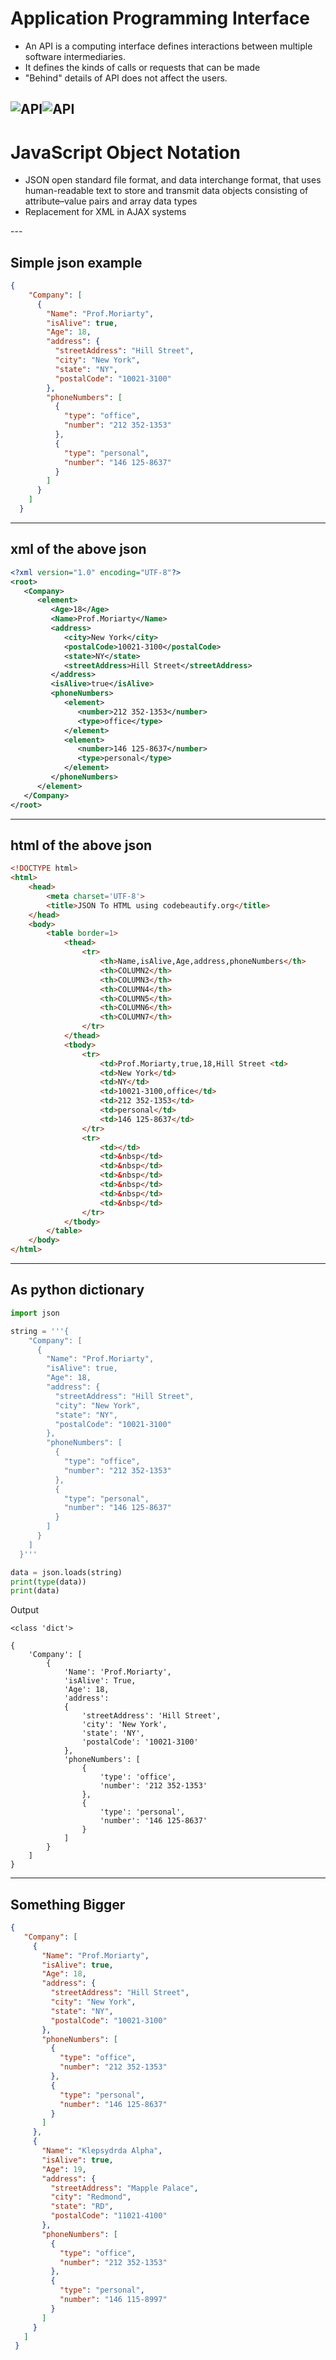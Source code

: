 # Application Programming Interface


<ul>
<li>
An API is a computing interface defines interactions between multiple software intermediaries. 
</li>

<li>
It defines the kinds of calls or requests that can be made
</li>

<li>
"Behind" details of  API does not affect the users.
</li>
</ul>

![API]()![API]()
---

# JavaScript Object Notation


<ul>
<li>
JSON open standard file format, and data interchange format, that uses human-readable text to store and transmit data objects consisting of attribute–value pairs and array data types  
</li>

<li>
Replacement for XML in AJAX systems
</li>

</ul>
---

##  Simple json example


```json
{
    "Company": [
      {
        "Name": "Prof.Moriarty",
        "isAlive": true,
        "Age": 18,
        "address": {
          "streetAddress": "Hill Street",
          "city": "New York",
          "state": "NY",
          "postalCode": "10021-3100"
        },
        "phoneNumbers": [
          {
            "type": "office",
            "number": "212 352-1353"
          },
          {
            "type": "personal",
            "number": "146 125-8637"
          }
        ]
      }
    ]
  }
```
---


## xml of the above json


```xml
<?xml version="1.0" encoding="UTF-8"?>
<root>
   <Company>
      <element>
         <Age>18</Age>
         <Name>Prof.Moriarty</Name>
         <address>
            <city>New York</city>
            <postalCode>10021-3100</postalCode>
            <state>NY</state>
            <streetAddress>Hill Street</streetAddress>
         </address>
         <isAlive>true</isAlive>
         <phoneNumbers>
            <element>
               <number>212 352-1353</number>
               <type>office</type>
            </element>
            <element>
               <number>146 125-8637</number>
               <type>personal</type>
            </element>
         </phoneNumbers>
      </element>
   </Company>
</root>
```
---

## html of the above json

```html
<!DOCTYPE html>
<html>
    <head>
		<meta charset='UTF-8'>
		<title>JSON To HTML using codebeautify.org</title>
	</head>
	<body>
		<table border=1>
			<thead>
				<tr>
					<th>Name,isAlive,Age,address,phoneNumbers</th>
					<th>COLUMN2</th>
					<th>COLUMN3</th>
					<th>COLUMN4</th>
					<th>COLUMN5</th>
					<th>COLUMN6</th>
					<th>COLUMN7</th>
				</tr>
			</thead>
			<tbody>
				<tr>
					<td>Prof.Moriarty,true,18,Hill Street <td>
					<td>New York</td>
					<td>NY</td>
					<td>10021-3100,office</td>
					<td>212 352-1353</td>
					<td>personal</td>
					<td>146 125-8637</td>
				</tr>
				<tr>
					<td></td>
					<td>&nbsp</td>
					<td>&nbsp</td>
					<td>&nbsp</td>
					<td>&nbsp</td>
					<td>&nbsp</td>
					<td>&nbsp</td>
				</tr>
			</tbody>
		</table>
	</body>
</html>
```

---

## As python dictionary
```python
import json

string = '''{
    "Company": [
      {
        "Name": "Prof.Moriarty",
        "isAlive": true,
        "Age": 18,
        "address": {
          "streetAddress": "Hill Street",
          "city": "New York",
          "state": "NY",
          "postalCode": "10021-3100"
        },
        "phoneNumbers": [
          {
            "type": "office",
            "number": "212 352-1353"
          },
          {
            "type": "personal",
            "number": "146 125-8637"
          }
        ]
      }
    ]
  }'''

data = json.loads(string)
print(type(data))
print(data)
```
Output
```
<class 'dict'>

{
    'Company': [
        {
            'Name': 'Prof.Moriarty', 
            'isAlive': True, 
            'Age': 18, 
            'address': 
            {
                'streetAddress': 'Hill Street', 
                'city': 'New York', 
                'state': 'NY', 
                'postalCode': '10021-3100'
            }, 
            'phoneNumbers': [
                {
                    'type': 'office', 
                    'number': '212 352-1353'
                }, 
                {
                    'type': 'personal', 
                    'number': '146 125-8637'
                }
            ]
        }
    ]
}

```
---
 ## Something Bigger

 ```json
 {
    "Company": [
      {
        "Name": "Prof.Moriarty",
        "isAlive": true,
        "Age": 18,
        "address": {
          "streetAddress": "Hill Street",
          "city": "New York",
          "state": "NY",
          "postalCode": "10021-3100"
        },
        "phoneNumbers": [
          {
            "type": "office",
            "number": "212 352-1353"
          },
          {
            "type": "personal",
            "number": "146 125-8637"
          }
        ]
      },
      {
        "Name": "Klepsydrda Alpha",
        "isAlive": true,
        "Age": 19,
        "address": {
          "streetAddress": "Mapple Palace",
          "city": "Redmond",
          "state": "RD",
          "postalCode": "11021-4100"
        },
        "phoneNumbers": [
          {
            "type": "office",
            "number": "212 352-1353"
          },
          {
            "type": "personal",
            "number": "146 115-8997"
          }
        ]
      }
    ]
  }

 ```